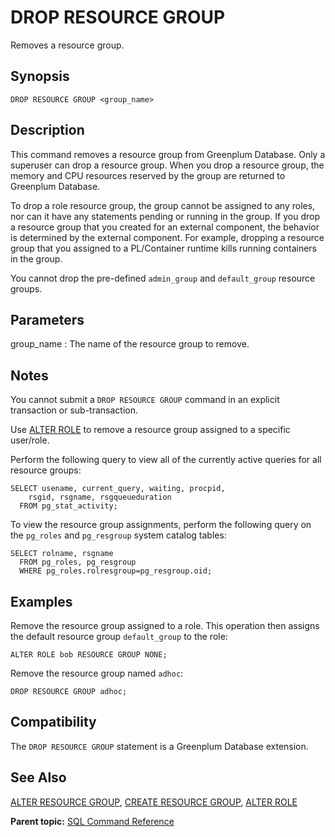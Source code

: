 # DROP RESOURCE GROUP 

Removes a resource group.

## Synopsis 

``` {#sql_command_synopsis}
DROP RESOURCE GROUP <group_name>
```

## Description 

This command removes a resource group from Greenplum Database. Only a superuser can drop a resource group. When you drop a resource group, the memory and CPU resources reserved by the group are returned to Greenplum Database.

To drop a role resource group, the group cannot be assigned to any roles, nor can it have any statements pending or running in the group. If you drop a resource group that you created for an external component, the behavior is determined by the external component. For example, dropping a resource group that you assigned to a PL/Container runtime kills running containers in the group.

You cannot drop the pre-defined `admin_group` and `default_group` resource groups.

## Parameters 

group\_name
:   The name of the resource group to remove.

## Notes 

You cannot submit a `DROP RESOURCE GROUP` command in an explicit transaction or sub-transaction.

Use [ALTER ROLE](ALTER_ROLE.html) to remove a resource group assigned to a specific user/role.

Perform the following query to view all of the currently active queries for all resource groups:

```
SELECT usename, current_query, waiting, procpid,
    rsgid, rsgname, rsgqueueduration 
  FROM pg_stat_activity;

```

To view the resource group assignments, perform the following query on the `pg_roles` and `pg_resgroup` system catalog tables:

```
SELECT rolname, rsgname 
  FROM pg_roles, pg_resgroup
  WHERE pg_roles.rolresgroup=pg_resgroup.oid;
```

## Examples 

Remove the resource group assigned to a role. This operation then assigns the default resource group `default_group` to the role:

```
ALTER ROLE bob RESOURCE GROUP NONE;
```

Remove the resource group named `adhoc`:

```
DROP RESOURCE GROUP adhoc;
```

## Compatibility 

The `DROP RESOURCE GROUP` statement is a Greenplum Database extension.

## See Also 

[ALTER RESOURCE GROUP](ALTER_RESOURCE_GROUP.html), [CREATE RESOURCE GROUP](CREATE_RESOURCE_GROUP.html), [ALTER ROLE](ALTER_ROLE.html)

**Parent topic:** [SQL Command Reference](../sql_commands/sql_ref.html)

